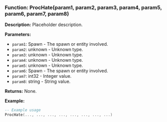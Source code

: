 ### Function: ProcHate(param1, param2, param3, param4, param5, param6, param7, param8)

**Description:**
Placeholder description.

**Parameters:**
- `param1`: Spawn - The spawn or entity involved.
- `param2`: unknown - Unknown type.
- `param3`: unknown - Unknown type.
- `param4`: unknown - Unknown type.
- `param5`: unknown - Unknown type.
- `param6`: Spawn - The spawn or entity involved.
- `param7`: int32 - Integer value.
- `param8`: string - String value.

**Returns:** None.

**Example:**

```lua
-- Example usage
ProcHate(..., ..., ..., ..., ..., ..., ..., ...)
```

